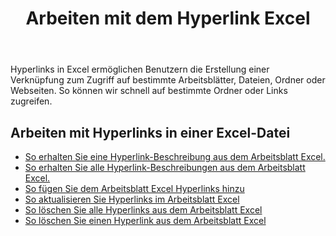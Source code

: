 ﻿---
title: Arbeiten mit dem Hyperlink Excel
second_title: Aspose.Cells Cloud Documen
type: docs
linktitle: Hyperlink
url: /de/hyperlinks/
aliases: [/working-with-hyperlinks/,/working-with-hyperlink/]
keywords: REST API, hyperlinks, spreadsheets, exce
description: "Cells.Cloud API für Excel bedienen: Arbeiten mit Hyperlinks auf einer Excel Datei"
weight: 100
kwords: Excel, Office Cloud, REST API, Tabellenkalkulation, PDF, CSV, Json, Markdown, Hyperlinks
---
Hyperlinks in Excel ermöglichen Benutzern die Erstellung einer Verknüpfung zum Zugriff auf bestimmte Arbeitsblätter, Dateien, Ordner oder Webseiten. So können wir schnell auf bestimmte Ordner oder Links zugreifen.

## Arbeiten mit Hyperlinks in einer Excel-Datei

- [So erhalten Sie eine Hyperlink-Beschreibung aus dem Arbeitsblatt Excel.](/cells/de/hyperlinks/get/)
- [So erhalten Sie alle Hyperlink-Beschreibungen aus dem Arbeitsblatt Excel.](/cells/de/hyperlinks/get-all/)
- [So fügen Sie dem Arbeitsblatt Excel Hyperlinks hinzu](/cells/de/hyperlinks/add/)
- [So aktualisieren Sie Hyperlinks im Arbeitsblatt Excel](/cells/de/hyperlinks/update/)
- [So löschen Sie alle Hyperlinks aus dem Arbeitsblatt Excel](/cells/de//hyperlinks/clear/)
- [So löschen Sie einen Hyperlink aus dem Arbeitsblatt Excel](/cells/de//hyperlinks/delete/)
